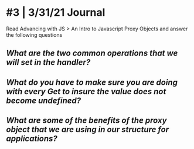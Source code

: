 # #3 | 3/31/21 Journal

Read Advancing with JS > An Intro to Javascript Proxy Objects and answer the following questions

## *What are the two common operations that we will set in the handler?*

## *What do you have to make sure you are doing with every Get to insure the value does not become undefined?*

## *What are some of the benefits of the proxy object that we are using in our structure for applications?*